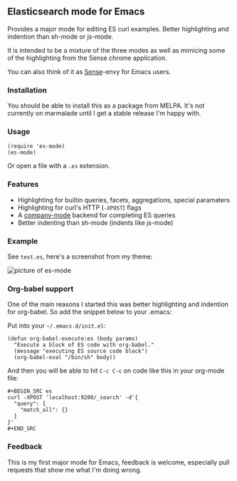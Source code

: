 ## Elasticsearch mode for Emacs

Provides a major mode for editing ES curl examples. Better highlighting and
indention than sh-mode or js-mode.

It is intended to be a mixture of the three modes as well as mimicing some of
the highlighting from the Sense chrome application.

You can also think of it as
[Sense](https://chrome.google.com/webstore/detail/sense/doinijnbnggojdlcjifpdckfokbbfpbo?hl=en)-envy
for Emacs users.

### Installation

You should be able to install this as a package from MELPA. It's not currently
on marmalade until I get a stable release I'm happy with.

### Usage

```elisp
(require 'es-mode)
(es-mode)
```

Or open a file with a `.es` extension.

### Features

- Highlighting for builtin queries, facets, aggregations, special paramaters
- Highlighting for curl's HTTP (`-XPOST`) flags
- A [company-mode](http://company-mode.github.io/) backend for completing ES
  queries
- Better indenting than sh-mode (indents like js-mode)

### Example

See `test.es`, here's a screenshot from my theme:

![picture of es-mode](http://writequit.org/files/es-mode.png)

### Org-babel support

One of the main reasons I started this was better highlighting and indention for
org-babel. So add the snippet below to your .emacs:

Put into your `~/.emacs.d/init.el`:

```elisp
(defun org-babel-execute:es (body params)
  "Execute a block of ES code with org-babel."
  (message "executing ES source code block")
  (org-babel-eval "/bin/sh" body))
```

And then you will be able to hit `C-c C-c` on code like this in your org-mode
file:

```
#+BEGIN_SRC es
curl -XPOST 'localhost:9200/_search' -d'{
  "query": {
    "match_all": {}
  }
}'
#+END_SRC
```

### Feedback

This is my first major mode for Emacs, feedback is welcome, especially pull
requests that show me what I'm doing wrong.
